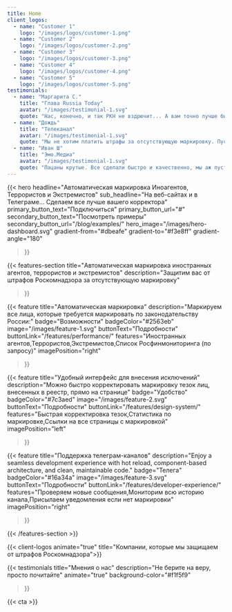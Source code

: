 ```yaml
---
title: Home
client_logos:
  - name: "Customer 1"
    logo: "/images/logos/customer-1.png"
  - name: "Customer 2"
    logo: "/images/logos/customer-2.png"
  - name: "Customer 3"
    logo: "/images/logos/customer-3.png"
  - name: "Customer 4"
    logo: "/images/logos/customer-4.png"
  - name: "Customer 5"
    logo: "/images/logos/customer-5.png"
testimonials:
  - name: "Маргарита С."
    title: "Глава Russia Today"
    avatar: "/images/testimonial-1.svg"
    quote: "Нас, конечно, и так РКН не вздрючит... А вам точно лучше быть готовыми"
  - name: "Дождь"
    title: "Телеканал"
    avatar: "/images/testimonial-1.svg"
    quote: "Мы не хотим платить штрафы за отсутствующую маркировку. Пусть это делает кто-то другой"
  - name: "Иван Ш"
    title: "Эмо.Медиа"
    avatar: "/images/testimonial-1.svg"
    quote: "Пацаны крутые. Все сделали быстро и качественно, мы аж пустили слезу.."
---
```


{{< hero 
    headline="Автоматическая маркировка Иноагентов, Террористов и Экстремистов"
    sub_headline="На веб-сайтах и в Телеграме... Сделаем все лучше вашего корректора"
    primary_button_text="Подключиться"
    primary_button_url="#"
    secondary_button_text="Посмотреть примеры"
    secondary_button_url="/blog/examples/"
    hero_image="/images/hero-dashboard.svg"
    gradient-from="#dbeafe"
    gradient-to="#f3e8ff"
    gradient-angle="180"
>}}


{{< features-section 
    title="Автоматическая маркировка иностранных агентов, террористов и экстремистов"
    description="Защитим вас от штрафов Роскомнадзора за отсутствующую маркировку"
>}}

{{< feature
    title="Автоматическая маркировка"
    description="Маркируем все лица, которые требуется маркировать по законодательству России:"
    badge="Возможности"
    badgeColor="#2563eb"
    image="/images/feature-1.svg"
    buttonText="Подробности"
    buttonLink="/features/performance/"
    features="Иностранных агентов,Террористов,Экстремистов,Список Росфинмониторинга (по запросу)"
    imagePosition="right"
>}}

{{< feature
    title="Удобный интерфейс для внесения исключений"
    description="Можно быстро корректировать маркировку тезок лиц, внесенных в реестр, прямо на странице"
    badge="Удобство"
    badgeColor="#7c3aed"
    image="/images/feature-2.svg"
    buttonText="Подробности"
    buttonLink="/features/design-system/"
    features="Быстрая корректировка тезок,Статистика по маркировке,Ссылки на все страницы с маркировкой"
    imagePosition="left"
>}}

{{< feature
    title="Поддержка телеграм-каналов"
    description="Enjoy a seamless development experience with hot reload, component-based architecture, and clean, maintainable code."
    badge="Телега"
    badgeColor="#16a34a"
    image="/images/feature-3.svg"
    buttonText="Подробности"
    buttonLink="/features/developer-experience/"
    features="Проверяем новые сообщения,Мониторим всю историю канала,Присылаем уведомления если нет маркировки"
    imagePosition="right"
>}}

{{< /features-section >}}

{{< client-logos animate="true" title="Компании, которые мы защищаем от штрафов Роскомнадзора">}}

{{< testimonials
title="Мнения о нас"
    description="Не берите на веру, просто почитайте"
    animate="true"
    background-color="#f1f5f9"
>}}


{{< cta >}}

